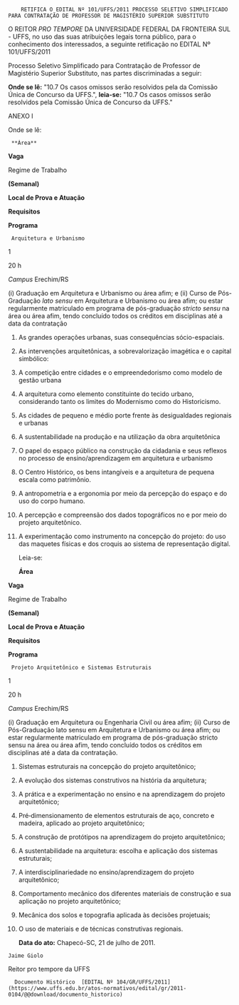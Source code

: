         RETIFICA O EDITAL Nº 101/UFFS/2011 PROCESSO SELETIVO SIMPLIFICADO PARA CONTRATAÇÃO DE PROFESSOR DE MAGISTÉRIO SUPERIOR SUBSTITUTO  

O REITOR *PRO TEMPORE* DA UNIVERSIDADE FEDERAL DA FRONTEIRA SUL - UFFS, no uso das suas atribuições legais torna público, para o conhecimento dos interessados, a seguinte retificação no EDITAL Nº 101/UFFS/2011

 Processo Seletivo Simplificado para Contratação de Professor de Magistério Superior Substituto, nas partes discriminadas a seguir:

 **Onde se lê:** "10.7 Os casos omissos serão resolvidos pela da Comissão Única de Concurso da UFFS.", **leia-se:** "10.7 Os casos omissos serão resolvidos pela Comissão Única de Concurso da UFFS."

 ANEXO I

 Onde se lê:

     **Área**

   **Vaga**

   Regime de Trabalho

 **(Semanal)**

   **Local de Prova e Atuação**

   **Requisitos**

   **Programa**

     Arquitetura e Urbanismo

   1

   20 h

   *Campus* Erechim/RS

   (i) Graduação em Arquitetura e Urbanismo ou área afim; e (ii) Curso de Pós-Graduação *lato sensu* em Arquitetura e Urbanismo ou área afim; ou estar regularmente matriculado em programa de pós-graduação *stricto sensu* na área ou área afim, tendo concluído todos os créditos em disciplinas até a data da contratação

    

 1. As grandes operações urbanas, suas consequências sócio-espaciais.

 2. As intervenções arquitetônicas, a sobrevalorização imagética e o capital simbólico:

 3. A competição entre cidades e o empreendedorismo como modelo de gestão urbana

 4. A arquitetura como elemento constituinte do tecido urbano, considerando tanto os limites do Modernismo como do Historicismo.

 5. As cidades de pequeno e médio porte frente às desigualdades regionais e urbanas

 6. A sustentabilidade na produção e na utilização da obra arquitetônica

 7. O papel do espaço público na construção da cidadania e seus reflexos no processo de ensino/aprendizagem em arquitetura e urbanismo

 8. O Centro Histórico, os bens intangíveis e a arquitetura de pequena escala como patrimônio.

 9. A antropometria e a ergonomia por meio da percepção do espaço e do uso do corpo humano.

 10. A percepção e compreensão dos dados topográficos no e por meio do projeto arquitetônico.

 11. A experimentação como instrumento na concepção do projeto: do uso das maquetes físicas e dos croquis ao sistema de representação digital.

     Leia-se:

     **Área**

   **Vaga**

   Regime de Trabalho

 **(Semanal)**

   **Local de Prova e Atuação**

   **Requisitos**

   **Programa**

     Projeto Arquitetônico e Sistemas Estruturais

   1

   20 h

   *Campus* Erechim/RS

   (i) Graduação em Arquitetura ou Engenharia Civil ou área afim; (ii) Curso de Pós-Graduação lato sensu em Arquitetura e Urbanismo ou área afim; ou estar regularmente matriculado em programa de pós-graduação stricto sensu na área ou área afim, tendo concluído todos os créditos em disciplinas até a data da contratação.

    

 1. Sistemas estruturais na concepção do projeto arquitetônico;

 2. A evolução dos sistemas construtivos na história da arquitetura;

 3. A prática e a experimentação no ensino e na aprendizagem do projeto arquitetônico;

 4. Pré‐dimensionamento de elementos estruturais de aço, concreto e madeira, aplicado ao projeto arquitetônico;

 5. A construção de protótipos na aprendizagem do projeto arquitetônico;

 6. A sustentabilidade na arquitetura: escolha e aplicação dos sistemas estruturais;

 7. A interdisciplinariedade no ensino/aprendizagem do projeto arquitetônico;

 8. Comportamento mecânico dos diferentes materiais de construção e sua aplicação no projeto arquitetônico;

 9. Mecânica dos solos e topografia aplicada às decisões projetuais;

 10. O uso de materiais e de técnicas construtivas regionais.

  

       **Data do ato:** Chapecó-SC, 21 de julho de 2011.   
 

    Jaime Giolo   
 Reitor pro tempore da UFFS 

      Documento Histórico  [EDITAL Nº 104/GR/UFFS/2011](https://www.uffs.edu.br/atos-normativos/edital/gr/2011-0104/@@download/documento_historico)     
      
